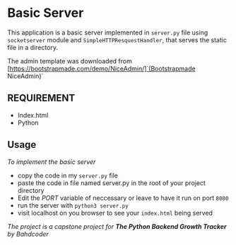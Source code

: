 # Basic Server
This application is a basic server implemented in `server.py` file using `socketserver` module and `SimpleHTTPResquestHandler`, that serves the static file in a directory.

The admin template was downloaded from [https://bootstrapmade.com/demo/NiceAdmin/]`(Bootstrapmade NiceAdmin)`

## REQUIREMENT
* Index.html
* Python

## Usage
_To implement the basic server_
+ copy the code in my `server.py` file 
+ paste the code in file named server.py in the root of your project directory
+ Edit the *PORT* variable of neccessary or leave to have it run on port `8080`
+ run the server with `python3 server.py`
+ visit localhost on you browser to see your `index.html` being served

_The project is a capstone project for **The Python Backend Growth Tracker** by Bahdcoder_